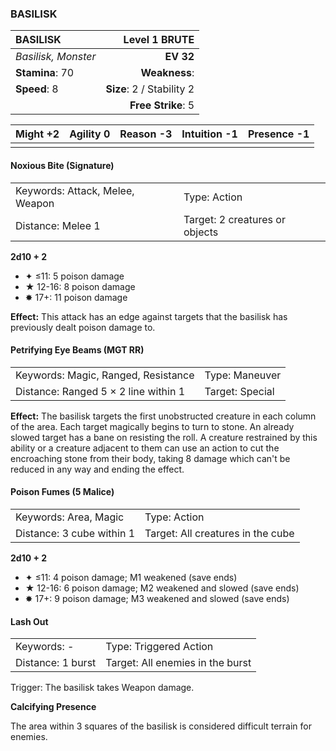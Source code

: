 ### BASILISK

| BASILISK            |         **Level 1 BRUTE** |
| :------------------ | ------------------------: |
| *Basilisk, Monster* |                 **EV 32** |
| **Stamina**: 70     |             **Weakness**: |
| **Speed**: 8        | **Size**: 2 / Stability 2 |
|                     |        **Free Strike**: 5 |

| **Might** +2 | **Agility** 0 | **Reason** -3 | **Intuition** -1 | **Presence** -1 |
| ------------ | ------------- | ------------- | ---------------- | --------------- |
|              |               |               |                  |                 |

#### Noxious Bite (Signature)

|                                 |                                |
| :------------------------------ | :----------------------------- |
| Keywords: Attack, Melee, Weapon | Type: Action                   |
| Distance: Melee 1               | Target: 2 creatures or objects |

**2d10 + 2**

- ✦ ≤11: 5 poison damage
- ★ 12-16: 8 poison damage
- ✸ 17+: 11 poison damage

**Effect:** This attack has an edge against targets that the basilisk has previously dealt poison damage to.

#### Petrifying Eye Beams (MGT RR)

|                                      |                 |
| :----------------------------------- | :-------------- |
| Keywords: Magic, Ranged, Resistance  | Type: Maneuver  |
| Distance: Ranged 5 × 2 line within 1 | Target: Special |

**Effect:** The basilisk targets the first unobstructed creature in each column of the area. Each target magically begins to turn to stone. An already slowed target has a bane on resisting the roll. A creature restrained by this ability or a creature adjacent to them can use an action to cut the encroaching stone from their body, taking 8 damage which can't be reduced in any way and ending the effect.

#### Poison Fumes (5 Malice)

|                           |                                   |
| :------------------------ | :-------------------------------- |
| Keywords: Area, Magic     | Type: Action                      |
| Distance: 3 cube within 1 | Target: All creatures in the cube |

**2d10 + 2**

- ✦ ≤11: 4 poison damage; M1 weakened (save ends)
- ★ 12-16: 6 poison damage; M2 weakened and slowed (save ends)
- ✸ 17+: 9 poison damage; M3 weakened and slowed (save ends)

#### Lash Out

|                   |                                  |
| :---------------- | :------------------------------- |
| Keywords: -       | Type: Triggered Action           |
| Distance: 1 burst | Target: All enemies in the burst |

Trigger: The basilisk takes Weapon damage.

**Calcifying Presence**

The area within 3 squares of the basilisk is considered difficult terrain for enemies.
